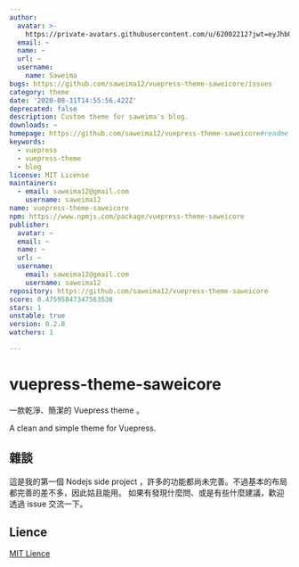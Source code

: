 ```yaml
---
author:
  avatar: >-
    https://private-avatars.githubusercontent.com/u/62002212?jwt=eyJhbGciOiJIUzI1NiIsInR5cCI6IkpXVCJ9.eyJpc3MiOiJnaXRodWIuY29tIiwiYXVkIjoicmF3LmdpdGh1YnVzZXJjb250ZW50LmNvbSIsImtleSI6ImtleTEiLCJleHAiOjE3MzQ2NzMwODAsIm5iZiI6MTczNDY3MTg4MCwicGF0aCI6Ii91LzYyMDAyMjEyIn0._qp8o81PXF66GM8RWEyBJzdPSlDnt0NQ5Xz5d42vg2c&v=4
  email: ~
  name: ~
  url: ~
  username:
    name: Saweima
bugs: https://github.com/saweima12/vuepress-theme-saweicore/issues
category: theme
date: '2020-08-31T14:55:56.422Z'
deprecated: false
description: Custom theme for saweima's blog.
downloads: ~
homepage: https://github.com/saweima12/vuepress-theme-saweicore#readme
keywords:
  - vuepress
  - vuepress-theme
  - blog
license: MIT License
maintainers:
  - email: saweima12@gmail.com
    username: saweima12
name: vuepress-theme-saweicore
npm: https://www.npmjs.com/package/vuepress-theme-saweicore
publisher:
  avatar: ~
  email: ~
  name: ~
  url: ~
  username:
    email: saweima12@gmail.com
    username: saweima12
repository: https://github.com/saweima12/vuepress-theme-saweicore
score: 0.47595847347563536
stars: 1
unstable: true
version: 0.2.8
watchers: 1

---
```


# vuepress-theme-saweicore

一款乾淨、簡潔的 Vuepress theme 。

A clean and simple theme for Vuepress.

## 雜談

這是我的第一個 Nodejs side project ，許多的功能都尚未完善。不過基本的布局都完善的差不多，因此姑且能用。 如果有發現什麼問、或是有些什麼建議，歡迎透過 issue 交流一下。

## Lience

[MIT Lience](https://github.com/saweima12/vuepress-theme-saweicore/blob/master/LICENSE)
